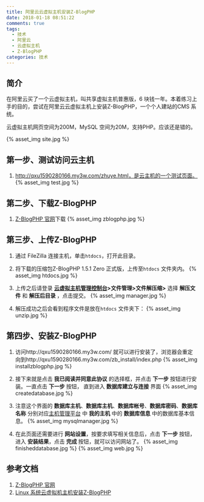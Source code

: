 ```yaml
---
title: 阿里云云虚拟主机安装Z-BlogPHP
date: 2018-01-18 08:51:22
comments: true
tags:
  - 技术
  - 阿里云
  - 云虚拟主机
  - Z-BlogPHP
categories: 技术
---
```


## 简介

在阿里云买了一个云虚拟主机，叫共享虚拟主机普惠版，6 块钱一年。本着练习上手的目的，尝试在阿里云云虚拟主机上安装Z-BlogPHP，一个个人建站的CMS 系统。

云虚拟主机网页空间为200M，MySQL 空间为20M，支持PHP。应该还是错的。

{% asset_img site.jpg %}

<!--more-->

## 第一步、测试访问云主机

1. http://qxu1590280166.my3w.com/zhuye.html，是云主机的一个测试页面。
{% asset_img test.jpg %}

## 第二步、下载Z-BlogPHP

1. [Z-BlogPHP 官网](https://www.zblogcn.com/zblogphp/)下载
{% asset_img zblogphp.jpg %}

## 第三步、上传Z-BlogPHP

1. 通过 FileZilla 连接主机，单击`htdocs`，打开此目录。
2. 将下载的压缩包Z-BlogPHP 1.5.1 Zero 正式版，上传至`htdocs` 文件夹内。
{% asset_img htdocs.jpg %}

3. 上传之后请登录 **[云虚拟主机管理控制台](http://cp.hichina.com/)>文件管理>文件解压缩>** 选择 **解压文件** 和 **解压后目录** ，点击提交。
{% asset_img manager.jpg %}

4. 解压成功之后会看到程序文件是放在`htdocs` 文件夹下：
{% asset_img unzip.jpg %}

## 第四步、安装Z-BlogPHP

1. 访问http://qxu1590280166.my3w.com/ 就可以进行安装了，浏览器会重定向到http://qxu1590280166.my3w.com/zb_install/index.php
{% asset_img installzblogphp.jpg %}

2. 接下来就是点击 **我已阅读并同意此协议** 的选择框，并点击 **下一步** 按钮进行安装。一直点击 **下一步** 按钮， 直到进入 **数据库建立与连接** 界面
{% asset_img createdatabase.jpg %}

3. 注意这个界面的 **数据库主机**、**数据库主机**、**数据库帐号**、**数据库密码**、**数据库名称** 分别对应[主机管理平台](https://cp.aliyun.com) 中 **我的主机** 中的 **数据库信息** 中的数据库基本信息。
{% asset_img mysqlmanager.jpg %}

4. 在此页面还需要进行 **网站设置**，按要求填写相关信息后，点击 **下一步** 按钮，进入 **安装结果**，点击 **完成** 按钮，就可以访问网站了。
{% asset_img finisheddatabase.jpg %}
{% asset_img web.jpg %}

## 参考文档

1. [Z-BlogPHP 官网](https://www.zblogcn.com)
2. [Linux 系统云虚拟机主机安装Z-BlogPHP](https://help.aliyun.com/knowledge_detail/36181.html)
